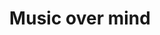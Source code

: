---
title:  "Music over mind"
link-title: "Music over mind"
order: 3
redirect: "http://www.anaisbollansee.be/thesis/"
---